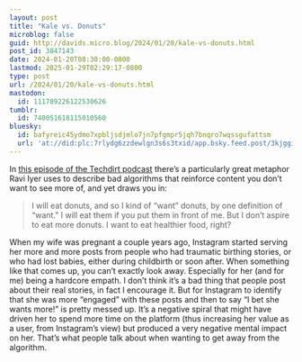 ```yaml
---
layout: post
title: "Kale vs. Donuts"
microblog: false
guid: http://davids.micro.blog/2024/01/20/kale-vs-donuts.html
post_id: 3847143
date: 2024-01-20T08:30:00-0800
lastmod: 2025-01-29T02:29:17-0800
type: post
url: /2024/01/20/kale-vs-donuts.html
mastodon:
  id: 111789226122530626
tumblr:
  id: 740051618115010560
bluesky:
  id: bafyreic45ydmo7xpbljsdjmlo7jn7pfgmpr5jqh7bnqro7wqssgufattsm
  url: 'at://did:plc:7rlydg6zzdewlgn3s6s3txid/app.bsky.feed.post/3kjggiitepo2e'
---
```

In [this episode of the Techdirt podcast](https://podcasts.apple.com/us/podcast/techdirt/id940871872?i=1000641079372) there’s a particularly great metaphor Ravi Iyer uses to describe bad algorithms that reinforce content you don’t want to see more of, and yet draws you in:

> I will eat donuts, and so I kind of “want” donuts, by one definition of “want.” I will eat them if you put them in front of me. But I don’t aspire to eat more donuts. I want to eat healthier food, right?

When my wife was pregnant a couple years ago, Instagram started serving her more and more posts from people who had traumatic birthing stories, or who had lost babies, either during childbirth or soon after. When something like that comes up, you can’t exactly look away. Especially for her (and for me) being a hardcore empath. I don’t think it’s a bad thing that people post about their real stories, in fact I encourage it. But for Instagram to identify that she was more “engaged” with these posts and then to say “I bet she wants more!” is pretty messed up. It’s a negative spiral that might have driven her to spend more time on the platform (thus increasing her value as a user, from Instagram’s view) but produced a very negative mental impact on her. That’s what people talk about when wanting to get away from the algorithm.

